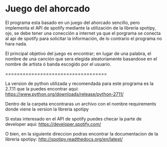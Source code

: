 # Juego del ahorcado
El programa esta basado en un juego del ahorcado sencillo, pero implementa el API de spotify mediante la utilización
de la libreria spotipy, ojo, se debe tener una conección a internet ya que el porgrama se conecta al api de spotify 
para solicitar la información, de lo contrario el programa no hara nada.

El principal objetivo del juego es encontrar; en lugar de una palabra, el nombre de una canción que sera elegida 
aleatoriamente basandose en el nombre de artista ó banda escogido por el usuario.

===================================

La version de python utilizada y recomendada para este programa es la 2.7.11 que la puedes encontrar aqui: https://www.python.org/downloads/release/python-2711/

Dentro de la carpeta encontraras un archivo con el nombre requirements donde viene la version la libreria spotipy

Si estas interesado en el API de spotify puedes checar la parte de developer aqui: https://developer.spotify.com/

O bien, en la siguiente direccion podras encontrar la documentacion de la libreria spotipy: http://spotipy.readthedocs.org/en/latest/

